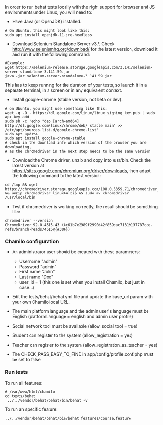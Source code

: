 In order to run behat tests locally with the right support for browser
and JS environments under Linux, you will need to:

- Have Java (or OpenJDK) installed.
```
# On Ubuntu, this might look like this:
sudo apt install openjdk-11-jre-headless
```

- Download Selenium Standalone Server v3.\*. Check http://www.seleniumhq.org/download/ for the latest version, download it and run it with the following command:
```
#Example:
wget https://selenium-release.storage.googleapis.com/3.141/selenium-server-standalone-3.141.59.jar
java -jar selenium-server-standalone-3.141.59.jar
```
This has to keep running for the duration of your tests, so launch it in a separate terminal, in a screen or in any equivalent context.

- Install google-chrome (stable version, not beta or dev).
```
# on Ubuntu, you might use something like this:
wget -q -O - https://dl.google.com/linux/linux_signing_key.pub | sudo apt-key add 
sudo sh -c 'echo "deb [arch=amd64] http://dl.google.com/linux/chrome/deb/ stable main" >> /etc/apt/sources.list.d/google-chrome.list'
sudo apt update
sudo apt install google-chrome-stable
# check in the download info which version of the browser you are downloading,
# as the chromedriver in the next step needs to be the same version
```

- Download the Chrome driver, unzip and copy into /usr/bin. Check the latest version at https://sites.google.com/chromium.org/driver/downloads,
then adapt the following command to the latest version:
```
cd /tmp && wget https://chromedriver.storage.googleapis.com/108.0.5359.71/chromedriver_linux64.zip && unzip chromedriver_linux64.zip && sudo mv chromedriver /usr/local/bin
```

- Test if chromedriver is working correctly, the result should be something like:

```
chromedriver --version
ChromeDriver 92.0.4515.43 (8c61b7e2989f2990d42f859cac71319137787cce-refs/branch-heads/4515@{#306})
```

### Chamilo configuration

- An administrator user should be created with these parameters:
    - Username "admin"
    - Password "admin"
    - First name "John"
    - Last name "Doe"
    - user_id = 1 (this one is set when you install Chamilo, but just in case...)

- Edit the tests/behat/behat.yml file and update the base_url param with your own Chamilo local URL.
- The main platform language and the admin user's language must be English (platformLanguage = english and admin user profile)
- Social network tool must be available (allow_social_tool = true)
- Student can register to the system (allow_registration = yes)
- Teacher can register to the system (allow_registration_as_teacher = yes)
- The CHECK_PASS_EASY_TO_FIND in app/config/profile.conf.php must be set to false

### Run tests

To run all features:

```
# /var/www/html/chamilo
cd tests/behat
 ../../vendor/behat/behat/bin/behat -v
 ```

To run an specific feature:

```
../../vendor/behat/behat/bin/behat features/course.feature
```
